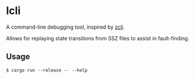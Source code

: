 # lcli

A command-line debugging tool, inspired by [zcli](https://github.com/protolambda/zcli).

Allows for replaying state transitions from SSZ files to assist in fault-finding.

## Usage

```
$ cargo run --release -- --help
```
